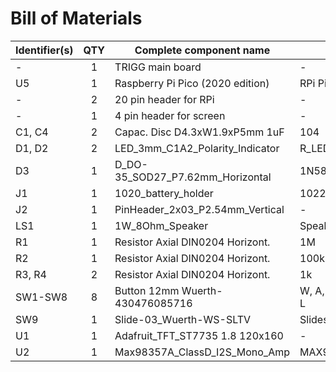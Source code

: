 # Bill of Materials

| Identifier(s)            | QTY | Complete component name         |   |
|--------------------------|:---:|---------------------------------|---|
| -                        | 1   | TRIGG main board                | - |
| U5                       | 1   | Raspberry Pi Pico (2020 edition)| RPi Pico |
| -                        | 2   | 20 pin header for RPi           | - |
| -                        | 1   | 4 pin header for screen         | - |
| C1, C4                   | 2   | Capac. Disc D4.3xW1.9xP5mm 1uF  | 104 |
| D1, D2                   | 2   | LED_3mm_C1A2_Polarity_Indicator | R_LED, R_LED |
| D3                       | 1   | D_DO-35_SOD27_P7.62mm_Horizontal| 1N5819 |
| J1                       | 1   | 1020_battery_holder             | 1022 |
| J2                       | 1   | PinHeader_2x03_P2.54mm_Vertical | - |
| LS1                      | 1   | 1W_8Ohm_Speaker                 | Speaker |
| R1                       | 1   | Resistor Axial DIN0204 Horizont.| 1M |
| R2                       | 1   | Resistor Axial DIN0204 Horizont.| 100k |
| R3, R4                   | 2   | Resistor Axial DIN0204 Horizont.| 1k |
| SW1-SW8                  | 8   | Button 12mm Wuerth-430476085716 | W, A, S, D, I, J, K, L |
| SW9                      | 1   | Slide-03_Wuerth-WS-SLTV         | Slideswitch |
| U1                       | 1   | Adafruit_TFT_ST7735 1.8 120x160 | -  |
| U2                       | 1   | Max98357A_ClassD_I2S_Mono_Amp   | MAX98357AETE+ |
